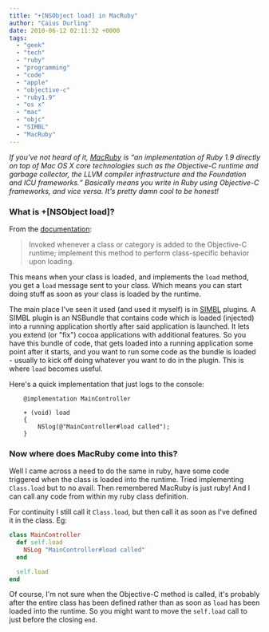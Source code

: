 ```yaml
---
title: "+[NSObject load] in MacRuby"
author: "Caius Durling"
date: 2010-06-12 02:11:32 +0000
tags:
  - "geek"
  - "tech"
  - "ruby"
  - "programming"
  - "code"
  - "apple"
  - "objective-c"
  - "ruby1.9"
  - "os x"
  - "mac"
  - "objc"
  - "SIMBL"
  - "MacRuby"
---
```


*If you've not heard of it, [MacRuby][] is <q>an implementation of Ruby 1.9 directly on top of Mac OS X core technologies such as the Objective-C runtime and garbage collector, the LLVM compiler infrastructure and the Foundation and ICU frameworks.</q> Basically means you write in Ruby using Objective-C frameworks, and vice versa. It's pretty damn cool to be honest!*

[MacRuby]: http://www.macruby.org/

### What is +[NSObject load]?

From the [documentation][load docs]:

> Invoked whenever a class or category is added to the Objective-C runtime; implement this method to perform class-specific behavior upon loading.

[load docs]: http://developer.apple.com/mac/library/documentation/cocoa/reference/foundation/Classes/NSObject_Class/Reference/Reference.html#//apple_ref/occ/clm/NSObject/load

This means when your class is loaded, and implements the `load` method, you get a `load` message sent to your class. Which means you can start doing stuff as soon as your class is loaded by the runtime.

The main place I've seen it used (and used it myself) is in [SIMBL][] plugins. A SIMBL plugin is an NSBundle that contains code which is loaded (injected) into a running application shortly after said application is launched. It lets you extend (or "fix") cocoa applications with additional features. So you have this bundle of code, that gets loaded into a running application some point after it starts, and you want to run some code as the bundle is loaded - usually to kick off doing whatever you want to do in the plugin. This is where `load` becomes useful.

[SIMBL]: http://www.culater.net/software/SIMBL/SIMBL.php

Here's a quick implementation that just logs to the console:

```objc
    @implementation MainController
    
    + (void) load
    {
        NSlog(@"MainController#load called");
    }
```

### Now where does MacRuby come into this?

Well I came across a need to do the same in ruby, have some code triggered when the class is loaded into the runtime. Tried implementing `Class.load` but to no avail. Then remembered MacRuby is just ruby! And I can call any code from within my ruby class definition.

For continuity I still call it `Class.load`, but then call it as soon as I've defined it in the class. Eg:

```ruby
class MainController
  def self.load
    NSLog "MainController#load called"
  end

  self.load
end
```

Of course, I'm not sure when the Objective-C method is called, it's probably after the entire class has been defined rather than as soon as `load` has been loaded into the runtime. So you might want to move the `self.load` call to just before the closing `end`.
